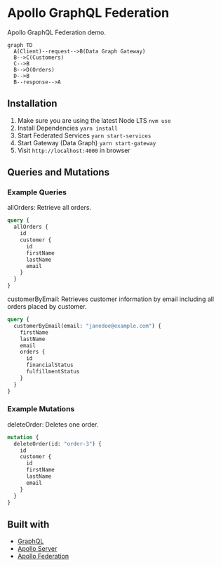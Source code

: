 # Apollo GraphQL Federation

Apollo GraphQL Federation demo.

```mermaid
graph TD
  A(Client)--request-->B(Data Graph Gateway)
  B-->C(Customers)
  C-->B
  B-->D(Orders)
  D-->B
  B--response-->A
```

## Installation

1. Make sure you are using the latest Node LTS `nvm use`
2. Install Dependencies `yarn install`
3. Start Federated Services `yarn start-services`
4. Start Gateway (Data Graph) `yarn start-gateway`
5. Visit `http://localhost:4000` in browser

## Queries and Mutations

### Example Queries

allOrders: Retrieve all orders.

```graphql
query {
  allOrders {
    id
    customer {
      id
      firstName
      lastName
      email
    }
  }
}
```

customerByEmail: Retrieves customer information by email including all orders placed by customer.

```graphql
query {
  customerByEmail(email: "janedoe@example.com") {
    firstName
    lastName
    email
    orders {
      id
      financialStatus
      fulfillmentStatus
    }
  }
}
```

### Example Mutations

deleteOrder: Deletes one order.

```graphql
mutation {
  deleteOrder(id: "order-3") {
    id
    customer {
      id
      firstName
      lastName
      email
    }
  }
}
```

## Built with

- [GraphQL](https://github.com/graphql)
- [Apollo Server](https://github.com/apollographql/apollo-server)
- [Apollo Federation](https://github.com/apollographql/apollo-server/tree/master/packages/apollo-federation)
